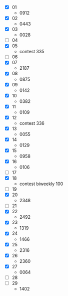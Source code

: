 * [x] 01
  * 0912
* [x] 02
  * 0443
* [x] 03
  * 0028
* [ ] 04
* [x] 05
  * contest 335
* [ ] 06
* [x] 07
  * 2187
* [x] 08
  * 0875
* [x] 09
  * 0142
* [x] 10
  * 0382
* [x] 11
  * 0109
* [x] 12
  * contest 336
* [x] 13
  * 0055
* [x] 14
  * 0129
* [x] 15
  * 0958
* [x] 16
  * 0106
* [ ] 17
* [x] 18
  * contest biweekly 100
* [ ] 19
* [x] 20
  * 2348
* [ ] 21
* [x] 22
  * 2492
* [x] 23
  * 1319
* [x] 24
  * 1466
* [x] 25
  * 2316
* [x] 26
  * 2360
* [x] 27
  * 0064
* [ ] 28
* [ ] 29
  * 1402